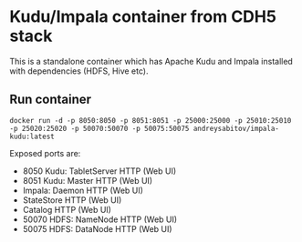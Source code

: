 # Kudu/Impala container from CDH5 stack

This is a standalone container which has Apache Kudu and Impala installed with dependencies (HDFS, Hive etc).

## Run container

```
docker run -d -p 8050:8050 -p 8051:8051 -p 25000:25000 -p 25010:25010 -p 25020:25020 -p 50070:50070 -p 50075:50075 andreysabitov/impala-kudu:latest
```

Exposed ports are:
* 8050 Kudu: TabletServer HTTP (Web UI)
* 8051 Kudu: Master HTTP (Web UI)
* Impala: Daemon HTTP (Web UI)
* StateStore HTTP (Web UI)
* Catalog HTTP (Web UI)
* 50070 HDFS: NameNode HTTP (Web UI)
* 50075 HDFS: DataNode HTTP (Web UI)
